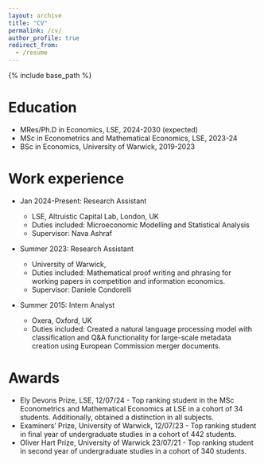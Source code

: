 ```yaml
---
layout: archive
title: "CV"
permalink: /cv/
author_profile: true
redirect_from:
  - /resume
---
```


{% include base_path %}

Education
======
* MRes/Ph.D in Economics, LSE, 2024-2030 (expected)
* MSc in Econometrics and Mathematical Economics, LSE, 2023-24
* BSc in Economics, University of Warwick, 2019-2023

Work experience
======
* Jan 2024-Present: Research Assistant
  * LSE, Altruistic Capital Lab, London, UK
  * Duties included: Microeconomic Modelling and Statistical Analysis
  * Supervisor: Nava Ashraf

* Summer 2023: Research Assistant
  * University of Warwick, 
  * Duties included: Mathematical proof writing and phrasing for working papers in competition and information economics.
  * Supervisor: Daniele Condorelli

* Summer 2015: Intern Analyst
  * Oxera, Oxford, UK
  * Duties included: Created a natural language processing model with classification and Q&A functionality for large-scale metadata
creation using European Commission merger documents.
  
Awards
======
* Ely Devons Prize, LSE, 12/07/24 - Top ranking student in the MSc Econometrics and Mathematical Economics at LSE in a cohort of 34
students. Additionally, obtained a distinction in all subjects.
* Examiners’ Prize, University of Warwick, 12/07/23 - Top ranking student in final year of undergraduate studies in a cohort of 442 students.
* Oliver Hart Prize, University of Warwick 23/07/21 - Top ranking student in second year of undergraduate studies in a cohort of 340 students.
